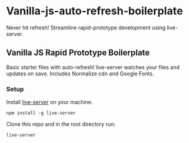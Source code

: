 # Vanilla-js-auto-refresh-boilerplate
Never hit refresh! Streamline rapid-prototype development using live-server.

## Vanilla JS Rapid Prototype Boilerplate
Basic starter files with auto-refresh! live-server watches your files and updates on save. Includes Normalize cdn and Google Fonts.

### Setup
Install [live-server](https://www.npmjs.com/package/live-server) on your machine.

```
npm install -g live-server
```

Clone this repo and in the root directory run: 

```
live-server
```
